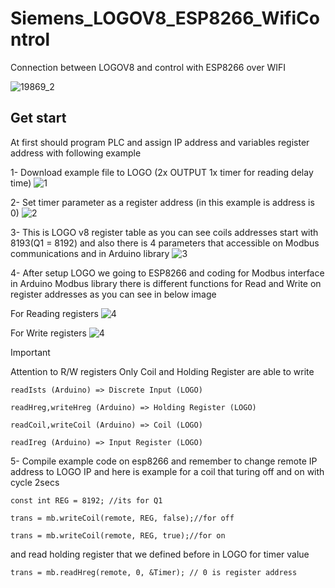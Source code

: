 # Siemens_LOGOV8_ESP8266_WifiControl
Connection between LOGOV8 and control with ESP8266 over WIFI

![19869_2](https://github.com/amirsayyad7686/Siemens_LOGOV8_ESP8266_WifiControl/assets/78236642/6e04f102-e3b9-4c08-89ae-749672574f20)

## Get start

At first should program PLC and assign IP address and variables register address with following example

1- Download example file to LOGO (2x OUTPUT 1x timer for reading delay time)
![1](https://github.com/amirsayyad7686/Siemens_LOGOV8_ESP8266_WifiControl/assets/78236642/9357f927-f6b1-44af-aea4-9184242d0065)

2- Set timer parameter as a register address (in this example is address is 0)
![2](https://github.com/amirsayyad7686/Siemens_LOGOV8_ESP8266_WifiControl/assets/78236642/2ba40dd5-d132-4d11-81cc-ae3a72a025e9)

3- This is LOGO v8 register table as you can see coils addresses start with 8193(Q1 = 8192)
and also there is 4 parameters that accessible on Modbus communications and in Arduino library
![3](https://github.com/amirsayyad7686/Siemens_LOGOV8_ESP8266_WifiControl/assets/78236642/67a904d3-b190-49bf-a53c-41423b14ca69)

4- After setup LOGO we going to ESP8266 and coding for Modbus interface 
in Arduino Modbus library there is different functions for Read and Write on register addresses as you can see in below image

For Reading registers
![4](https://github.com/amirsayyad7686/Siemens_LOGOV8_ESP8266_WifiControl/assets/78236642/d3d8d8b9-0caf-4bc9-86ba-5f19fc279ef9)

For Write registers
![4](https://github.com/amirsayyad7686/Siemens_LOGOV8_ESP8266_WifiControl/assets/78236642/1a5d3928-f597-4ed2-b545-e6f433340492)


> [!IMPORTANT]
> Attention to R/W registers 
> Only Coil and Holding Register are able to write

`readIsts (Arduino) => Discrete Input (LOGO)`

`readHreg,writeHreg (Arduino) => Holding Register (LOGO)`

`readCoil,writeCoil (Arduino) => Coil (LOGO)`

`readIreg (Arduino) => Input Register (LOGO)`


5- Compile example code on esp8266 and remember to change remote IP address to LOGO IP 
and here is example for a coil that turing off and on with cycle 2secs

`const int REG = 8192; //its for Q1`

`trans = mb.writeCoil(remote, REG, false);//for off`

`trans = mb.writeCoil(remote, REG, true);//for on`

and read holding register that we defined before in LOGO for timer value

`trans = mb.readHreg(remote, 0, &Timer); // 0 is register address`
